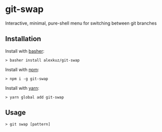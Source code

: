 # git-swap
Interactive, minimal, pure-shell menu for switching between git branches

## Installation

Install with [basher](https://github.com/basherpm/basher):
```
> basher install alexkuz/git-swap
```

Install with [npm](https://www.npmjs.com/):
```
> npm i -g git-swap
```

Install with [yarn](https://github.com/yarnpkg/yarn):
```
> yarn global add git-swap
```

## Usage

```
> git swap [pattern]
```
